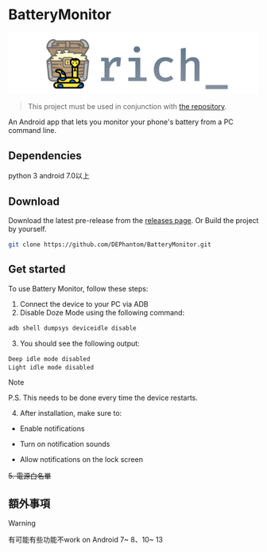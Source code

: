 # BatteryMonitor

![Logo](https://github.com/textualize/rich/raw/master/imgs/logo.svg)

> This project must be used in conjunction with [the repository](https://github.com/DEPhantom/BatteryMonitorServer).

An Android app that lets you monitor your phone's battery from a PC command line.

## Dependencies 
python 3
android 7.0以上

## Download
Download the latest pre-release from the [releases page](https://github.com/DEPhantom/BatteryMonitor/releases/tag/Pre-release).
Or
Build the project by yourself.

```sh
git clone https://github.com/DEPhantom/BatteryMonitor.git
```

## Get started

To use Battery Monitor, follow these steps:

1. Connect the device to your PC via ADB
2. Disable Doze Mode using the following command:
```sh
adb shell dumpsys deviceidle disable
```
3. You should see the following output:
```sh
Deep idle mode disabled
Light idle mode disabled
```
> [!NOTE]  
> P.S. This needs to be done every time the device restarts.

4. After installation, make sure to:

* Enable notifications

* Turn on notification sounds

* Allow notifications on the lock screen

~~5. 電源白名單~~

## 額外事項

> [!WARNING]  
> 有可能有些功能不work on
> Android 7~ 8、10~ 13

